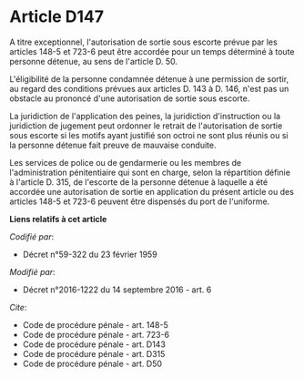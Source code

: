 # Article D147

A titre exceptionnel, l'autorisation de sortie sous escorte prévue par les articles 148-5 et 723-6 peut être accordée pour un
temps déterminé à toute personne détenue, au sens de l'article D. 50. 

L'éligibilité de la personne condamnée détenue à une permission de sortir, au regard des conditions prévues aux articles D.
143 à D. 146, n'est pas un obstacle au prononcé d'une autorisation de sortie sous escorte. 

La juridiction de l'application des peines, la juridiction d'instruction ou la juridiction de jugement peut ordonner le
retrait de l'autorisation de sortie sous escorte si les motifs ayant justifié son octroi ne sont plus réunis ou si la
personne détenue fait preuve de mauvaise conduite. 

Les services de police ou de gendarmerie ou les membres de l'administration pénitentiaire qui sont en charge, selon la
répartition définie à l'article D. 315, de l'escorte de la personne détenue à laquelle a été accordée une autorisation de
sortie en application du présent article ou des articles 148-5 et 723-6 peuvent être dispensés du port de l'uniforme.

**Liens relatifs à cet article**

_Codifié par_:

  - Décret n°59-322 du 23 février 1959

_Modifié par_:

  - Décret n°2016-1222 du 14 septembre 2016 - art. 6

_Cite_:

  - Code de procédure pénale - art. 148-5
  - Code de procédure pénale - art. 723-6
  - Code de procédure pénale - art. D143
  - Code de procédure pénale - art. D315
  - Code de procédure pénale - art. D50
